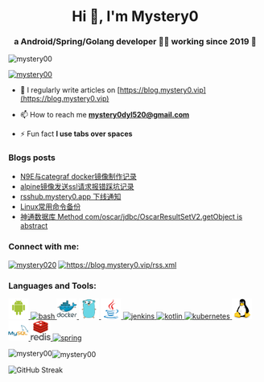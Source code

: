 <h1 align="center">Hi 👋, I'm Mystery0</h1>
<h3 align="center">a Android/Spring/Golang developer 👨‍💻 working since 2019 🚀</h3>

<p align="left"> <img src="https://komarev.com/ghpvc/?username=mystery00&label=Profile%20views&color=0e75b6&style=flat" alt="mystery00" /> </p>

<p align="left"> <a href="https://github.com/ryo-ma/github-profile-trophy"><img src="https://github-profile-trophy.vercel.app/?username=mystery00" alt="mystery00" /></a> </p>

- 📝 I regularly write articles on [https://blog.mystery0.vip](https://blog.mystery0.vip)

- 📫 How to reach me **mystery0dyl520@gmail.com**

- ⚡ Fun fact **I use tabs over spaces**

### Blogs posts
<!-- BLOG-POST-LIST:START -->
- [N9E与categraf docker镜像制作记录](https://blog.mystery0.vip/archives/build_docker_image_for_n9e_categraf)
- [alpine镜像发送ssl请求报错踩坑记录](https://blog.mystery0.vip/archives/jdk8_alpine_docker_image_ssl_failed)
- [rsshub.mystery0.app 下线通知](https://blog.mystery0.vip/archives/rsshub_shutdown)
- [Linux常用命令备份](https://blog.mystery0.vip/archives/linux_script_backup)
- [神通数据库 Method com/oscar/jdbc/OscarResultSetV2.getObject is abstract](https://blog.mystery0.vip/archives/java_connect_oscar_db_failed)
<!-- BLOG-POST-LIST:END -->

<h3 align="left">Connect with me:</h3>
<p align="left">
<a href="https://twitter.com/mystery020" target="blank"><img align="center" src="https://raw.githubusercontent.com/rahuldkjain/github-profile-readme-generator/master/src/images/icons/Social/twitter.svg" alt="mystery020" height="30" width="40" /></a>
<a href="/https://blog.mystery0.vip/rss.xml" target="blank"><img align="center" src="https://raw.githubusercontent.com/rahuldkjain/github-profile-readme-generator/master/src/images/icons/Social/rss.svg" alt="https://blog.mystery0.vip/rss.xml" height="30" width="40" /></a>
</p>

<h3 align="left">Languages and Tools:</h3>
<p align="left"> <a href="https://developer.android.com" target="_blank" rel="noreferrer"> <img src="https://raw.githubusercontent.com/devicons/devicon/master/icons/android/android-original-wordmark.svg" alt="android" width="40" height="40"/> </a> <a href="https://www.gnu.org/software/bash/" target="_blank" rel="noreferrer"> <img src="https://www.vectorlogo.zone/logos/gnu_bash/gnu_bash-icon.svg" alt="bash" width="40" height="40"/> </a> <a href="https://www.docker.com/" target="_blank" rel="noreferrer"> <img src="https://raw.githubusercontent.com/devicons/devicon/master/icons/docker/docker-original-wordmark.svg" alt="docker" width="40" height="40"/> </a> <a href="https://golang.org" target="_blank" rel="noreferrer"> <img src="https://raw.githubusercontent.com/devicons/devicon/master/icons/go/go-original.svg" alt="go" width="40" height="40"/> </a> <a href="https://www.java.com" target="_blank" rel="noreferrer"> <img src="https://raw.githubusercontent.com/devicons/devicon/master/icons/java/java-original.svg" alt="java" width="40" height="40"/> </a> <a href="https://www.jenkins.io" target="_blank" rel="noreferrer"> <img src="https://www.vectorlogo.zone/logos/jenkins/jenkins-icon.svg" alt="jenkins" width="40" height="40"/> </a> <a href="https://kotlinlang.org" target="_blank" rel="noreferrer"> <img src="https://www.vectorlogo.zone/logos/kotlinlang/kotlinlang-icon.svg" alt="kotlin" width="40" height="40"/> </a> <a href="https://kubernetes.io" target="_blank" rel="noreferrer"> <img src="https://www.vectorlogo.zone/logos/kubernetes/kubernetes-icon.svg" alt="kubernetes" width="40" height="40"/> </a> <a href="https://www.linux.org/" target="_blank" rel="noreferrer"> <img src="https://raw.githubusercontent.com/devicons/devicon/master/icons/linux/linux-original.svg" alt="linux" width="40" height="40"/> </a> <a href="https://www.mysql.com/" target="_blank" rel="noreferrer"> <img src="https://raw.githubusercontent.com/devicons/devicon/master/icons/mysql/mysql-original-wordmark.svg" alt="mysql" width="40" height="40"/> </a> <a href="https://redis.io" target="_blank" rel="noreferrer"> <img src="https://raw.githubusercontent.com/devicons/devicon/master/icons/redis/redis-original-wordmark.svg" alt="redis" width="40" height="40"/> </a> <a href="https://spring.io/" target="_blank" rel="noreferrer"> <img src="https://www.vectorlogo.zone/logos/springio/springio-icon.svg" alt="spring" width="40" height="40"/> </a> </p>

<p><img align="left" src="https://github-readme-stats.mystery0.app/api/top-langs/?username=mystery00&show_icons=true&locale=cn&layout=donut&hide=html,c,javascript&langs_count=8" alt="mystery00" /></p>

<p><img align="center" src="https://github-readme-stats.mystery0.app/api?username=mystery00&show_icons=true&locale=cn" alt="mystery00" /></p>

<p><img src="https://streak-stats.demolab.com/?user=mystery00&locale=zh_Hans&date_format=%5BY.%5Dn.j" alt="GitHub Streak" /></p>
